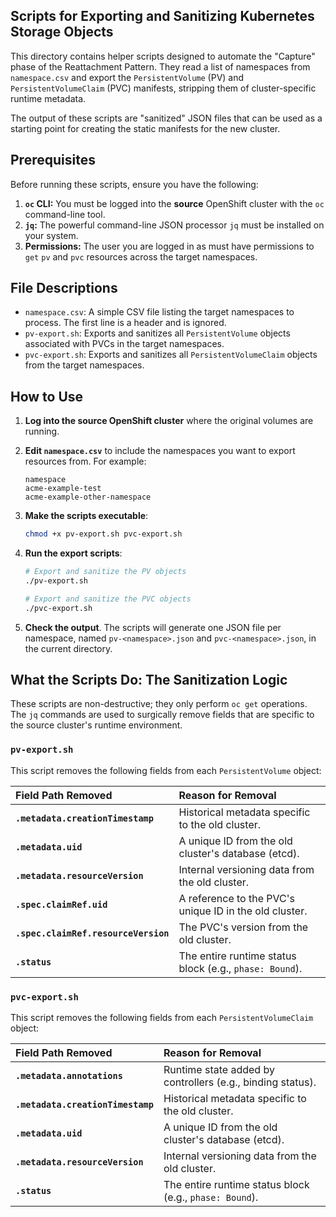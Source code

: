 

## Scripts for Exporting and Sanitizing Kubernetes Storage Objects

This directory contains helper scripts designed to automate the "Capture" phase of the Reattachment Pattern. They read a list of namespaces from `namespace.csv` and export the `PersistentVolume` (PV) and `PersistentVolumeClaim` (PVC) manifests, stripping them of cluster-specific runtime metadata.

The output of these scripts are "sanitized" JSON files that can be used as a starting point for creating the static manifests for the new cluster.

## Prerequisites

Before running these scripts, ensure you have the following:

1.  **`oc` CLI:** You must be logged into the **source** OpenShift cluster with the `oc` command-line tool.
2.  **`jq`:** The powerful command-line JSON processor `jq` must be installed on your system.
3.  **Permissions:** The user you are logged in as must have permissions to `get` `pv` and `pvc` resources across the target namespaces.

## File Descriptions

*   `namespace.csv`: A simple CSV file listing the target namespaces to process. The first line is a header and is ignored.
*   `pv-export.sh`: Exports and sanitizes all `PersistentVolume` objects associated with PVCs in the target namespaces.
*   `pvc-export.sh`: Exports and sanitizes all `PersistentVolumeClaim` objects from the target namespaces.

## How to Use

1.  **Log into the source OpenShift cluster** where the original volumes are running.

2.  **Edit `namespace.csv`** to include the namespaces you want to export resources from. For example:
    ```csv
    namespace
    acme-example-test
    acme-example-other-namespace
    ```

3.  **Make the scripts executable**:
    ```bash
    chmod +x pv-export.sh pvc-export.sh
    ```

4.  **Run the export scripts**:
    ```bash
    # Export and sanitize the PV objects
    ./pv-export.sh

    # Export and sanitize the PVC objects
    ./pvc-export.sh
    ```

5.  **Check the output**. The scripts will generate one JSON file per namespace, named `pv-<namespace>.json` and `pvc-<namespace>.json`, in the current directory.

## What the Scripts Do: The Sanitization Logic

These scripts are non-destructive; they only perform `oc get` operations. The `jq` commands are used to surgically remove fields that are specific to the source cluster's runtime environment.

### `pv-export.sh`

This script removes the following fields from each `PersistentVolume` object:

| Field Path Removed | Reason for Removal |
| :--- | :--- |
| **`.metadata.creationTimestamp`** | Historical metadata specific to the old cluster. |
| **`.metadata.uid`** | A unique ID from the old cluster's database (etcd). |
| **`.metadata.resourceVersion`** | Internal versioning data from the old cluster. |
| **`.spec.claimRef.uid`** | A reference to the PVC's unique ID in the old cluster. |
| **`.spec.claimRef.resourceVersion`** | The PVC's version from the old cluster. |
| **`.status`** | The entire runtime status block (e.g., `phase: Bound`). |

### `pvc-export.sh`

This script removes the following fields from each `PersistentVolumeClaim` object:

| Field Path Removed | Reason for Removal |
| :--- | :--- |
| **`.metadata.annotations`** | Runtime state added by controllers (e.g., binding status). |
| **`.metadata.creationTimestamp`** | Historical metadata specific to the old cluster. |
| **`.metadata.uid`** | A unique ID from the old cluster's database (etcd). |
| **`.metadata.resourceVersion`** | Internal versioning data from the old cluster. |
| **`.status`** | The entire runtime status block (e.g., `phase: Bound`). |

